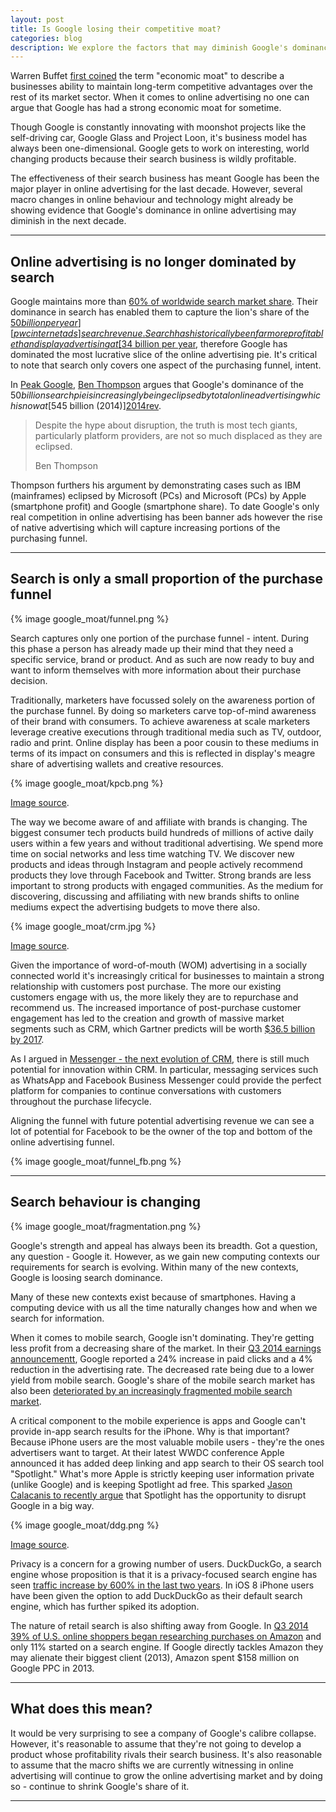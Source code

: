 ```yaml
---
layout: post
title: Is Google losing their competitive moat?
categories: blog
description: We explore the factors that may diminish Google's dominance in online advertising
---
```


Warren Buffet [first coined][ecmoat] the term "economic moat" to describe a businesses ability to maintain long-term competitive advantages over the rest of its market sector. When it comes to online advertising no one can argue that Google has had a strong economic moat for sometime.

Though Google is constantly innovating with moonshot projects like the self-driving car, Google Glass and Project Loon, it's business model has always been one-dimensional. Google gets to work on interesting, world changing products because their search business is wildly profitable.

The effectiveness of their search business has meant Google has been the major player in online advertising for the last decade. However, several macro changes in online behaviour and technology might already be showing evidence that Google's dominance in online advertising may diminish in the next decade.

[ecmoat]:http://www.investopedia.com/ask/answers/05/economicmoat.asp/?utm_source=heuro.net&utm_medium=blog&utm_campaign=googleMoat

***

## Online advertising is no longer dominated by search

Google maintains more than [60% of worldwide search market share][googleshare]. Their dominance in search has enabled them to capture the lion's share of the [$50 billion per year][pwcinternetads] search revenue. Search has historically been far more profitable than display advertising at [$34 billion per year][pwcinternetads], therefore Google has dominated the most lucrative slice of the online advertising pie. It's critical to note that search only covers one aspect of the purchasing funnel, intent.

In [Peak Google][feedads], [Ben Thompson][benthom] argues that Google's dominance of the $50 billion search pie is increasingly being eclipsed by total online advertising which is now at [$545 billion (2014)][2014rev].

<blockquote>
  <p>Despite the hype about disruption, the truth is most tech giants, particularly platform providers, are not so much displaced as they are eclipsed.</p>
  <footer>Ben Thompson</footer>
</blockquote>

Thompson furthers his argument by demonstrating cases such as IBM (mainframes) eclipsed by Microsoft (PCs) and Microsoft (PCs) by Apple (smartphone profit) and Google (smartphone share). To date Google's only real competition in online advertising has been banner ads however the rise of native advertising which will capture increasing portions of the purchasing funnel.

[benthom]:https://twitter.com/monkbent/?utm_source=heuro.net&utm_medium=blog&utm_campaign=googleMoat

[pwcinternetads]:http://www.pwc.com/gx/en/global-entertainment-media-outlook/segment-insights/internet-advertising.jhtml?utm_source=heuro.net&utm_medium=blog&utm_campaign=googleMoat

[feedads]:https://stratechery.com/2014/peak-google/?utm_source=heuro.net&utm_medium=blog&utm_campaign=googleMoat

[googleshare]:http://analysisreport.morningstar.com/stock/research?t=GOOG&region=usa&culture=en-US&productCode=MLE

[2014rev]:http://www.emarketer.com/Article/Global-Ad-Spending-Growth-Double-This-Year/1010997/?utm_source=heuro.net&utm_medium=blog&utm_campaign=googleMoat

***

## Search is only a small proportion of the purchase funnel

{% image google_moat/funnel.png %}

Search captures only one portion of the purchase funnel - intent. During this phase a person has already made up their mind that they need a specific service, brand or product. And as such are now ready to buy and want to inform themselves with more information about their purchase decision.

Traditionally, marketers have focussed solely on the awareness portion of the purchase funnel. By doing so marketers carve top-of-mind awareness of their brand with consumers. To achieve awareness at scale marketers leverage creative executions through traditional media such as TV, outdoor, radio and print. Online display has been a poor cousin to these mediums in terms of its impact on consumers and this is reflected in display's meagre share of advertising wallets and creative resources.

{% image google_moat/kpcb.png %}

[Image source][kpcb].

The way we become aware of and affiliate with brands is changing. The biggest consumer tech products build hundreds of millions of active daily users within a few years and without traditional advertising. We spend more time on social networks and less time watching TV. We discover new products and ideas through Instagram and people actively recommend products they love through Facebook and Twitter. Strong brands are less important to strong products with engaged communities. As the medium for discovering, discussing and affiliating with new brands shifts to online mediums expect the advertising budgets to move there also.

{% image google_moat/crm.jpg %}

[Image source][gartnercrm].

Given the importance of word-of-mouth (WOM) advertising in a socially connected world it's increasingly critical for businesses to maintain a strong relationship with customers post purchase. The more our existing customers engage with us, the more likely they are to repurchase and recommend us. The increased importance of post-purchase customer engagement has led to the creation and growth of massive market segments such as CRM, which Gartner predicts will be worth [$36.5 billion by 2017][gartnercrm].

As I argued in [Messenger - the next evolution of CRM][futurecrm], there is still much potential for innovation within CRM. In particular, messaging services such as WhatsApp and Facebook Business Messenger could provide the perfect platform for companies to continue conversations with customers throughout the purchase lifecycle.

Aligning the funnel with future potential advertising revenue we can see a lot of potential for Facebook to be the owner of the top and bottom of the online advertising funnel.

{% image google_moat/funnel_fb.png %}

[futurecrm]:http://www.heuro.net/blog/the-future-of-crm/?utm_source=heuro.net&utm_medium=blog&utm_campaign=googleMoat

[gartnercrm]:http://www.forbes.com/sites/louiscolumbus/2013/06/18/gartner-predicts-crm-will-be-a-36b-market-by-2017/?utm_source=heuro.net&utm_medium=blog&utm_campaign=googleMoat

[kpcb]:http://www.kpcb.com/internet-trends/?utm_source=heuro.net&utm_medium=blog&utm_campaign=googleMoat

***

## Search behaviour is changing

{% image google_moat/fragmentation.png %}

Google's strength and appeal has always been its breadth. Got a question, any question - Google it. However, as we gain new computing contexts our requirements for search is evolving. Within many of the new contexts, Google is loosing search dominance.

Many of these new contexts exist because of smartphones. Having a computing device with us all the time naturally changes how and when we search for information.

When it comes to mobile search, Google isn't dominating. They're getting less profit from a decreasing share of the market. In their [Q3 2014 earnings announcementt][googleadrate], Google reported a 24% increase in paid clicks and a 4% reduction in the advertising rate. The decreased rate being due to a lower yield from mobile search. Google's share of the mobile search market has also been [deteriorated by an increasingly fragmented mobile search market][mobilesearchshift].

A critical component to the mobile experience is apps and Google can't provide in-app search results for the iPhone. Why is that important? Because iPhone users are the most valuable mobile users - they're the ones advertisers want to target. At their latest WWDC conference Apple announced it has added deep linking and app search to their OS search tool "Spotlight." What's more Apple is strictly keeping user information private (unlike Google) and is keeping Spotlight ad free. This sparked [Jason Calacanis to recently argue][applesearch] that Spotlight has the opportunity to disrupt Google in a big way.

{% image google_moat/ddg.png %}

[Image source][ddg].

Privacy is a concern for a growing number of users. DuckDuckGo, a search engine whose proposition is that it is a privacy-focused search engine has seen [traffic increase by 600% in the last two years][ddg]. In iOS 8 iPhone users have been given the option to add DuckDuckGo as their default search engine, which has further spiked its adoption.

The nature of retail search is also shifting away from Google. In [Q3 2014 39% of U.S. online shoppers began researching purchases on Amazon][forrestersearch] and only 11% started on a search engine. If Google directly tackles Amazon they may alienate their biggest client (2013), Amazon spent $158 million on Google PPC in 2013.

[ddg]:http://9to5mac.com/2015/06/16/duckduckgo-growth-ios/

[applesearch]:http://calacanis.com/2015/06/09/apple-launching-search-engine-to-destroy-google-and-youre-already-using-it/?utm_source=heuro.net&utm_medium=blog&utm_campaign=googleMoat

[forrestersearch]:http://www.wsj.com/articles/google-preps-shopping-site-to-challenge-amazon-1418673413/?utm_source=heuro.net&utm_medium=blog&utm_campaign=googleMoat

[amazonsearch]:http://adage.com/article/digital/amazon-tops-list-google-s-25-biggest-search-advertisers/294922/?utm_source=heuro.net&utm_medium=blog&utm_campaign=googleMoat

[googleadrate]:http://marketrealist.com/2014/11/google-looking-make-product-changes-mobile-search/?utm_source=heuro.net&utm_medium=blog&utm_campaign=googleMoat

[mobilesearchshift]:http://www.emarketer.com/Article/US-Mobile-Ad-Dollars-Shift-Search-Apps/1010898/?utm_source=heuro.net&utm_medium=blog&utm_campaign=googleMoat

***

## What does this mean?

It would be very surprising to see a company of Google's calibre collapse. However, it's reasonable to assume that they're not going to develop a product whose profitability rivals their search business. It's also reasonable to assume that the macro shifts we are currently witnessing in online advertising will continue to grow the online advertising market and by doing so - continue to shrink Google's share of it.

***
